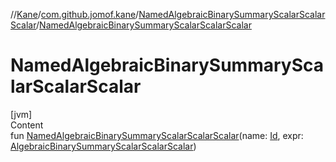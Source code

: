 //[Kane](../../index.md)/[com.github.jomof.kane](../index.md)/[NamedAlgebraicBinarySummaryScalarScalarScalar](index.md)/[NamedAlgebraicBinarySummaryScalarScalarScalar](-named-algebraic-binary-summary-scalar-scalar-scalar.md)



# NamedAlgebraicBinarySummaryScalarScalarScalar  
[jvm]  
Content  
fun [NamedAlgebraicBinarySummaryScalarScalarScalar](-named-algebraic-binary-summary-scalar-scalar-scalar.md)(name: [Id](../../com.github.jomof.kane.impl/index.md#%5Bcom.github.jomof.kane.impl%2FId%2F%2F%2FPointingToDeclaration%2F%5D%2FClasslikes%2F-2004631606), expr: [AlgebraicBinarySummaryScalarScalarScalar](../-algebraic-binary-summary-scalar-scalar-scalar/index.md))  



